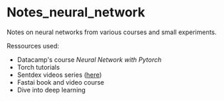# Notes_neural_network
Notes on neural networks from various courses and small experiments.

Ressources used: 
- Datacamp's course *Neural Network with Pytorch*
- Torch tutorials
- Sentdex videos series ([here](https://www.youtube.com/watch?v=ixathu7U-LQ&list=PLQVvvaa0QuDdeMyHEYc0gxFpYwHY2Qfdh&index=3))
- Fastai book and video course
- Dive into deep learning
